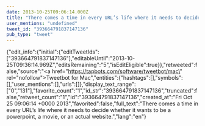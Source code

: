 ```yaml
---
date: 2013-10-25T09:06:14.000Z
title: "There comes a time in every URL’s life where it needs to decide whether it wants to be a powerpoint, a movie, or an actual website.″"
user_mentions: "undefined"
tweet_id: "393664791837147136"
pub_type: "tweet"
---
```

{"edit_info":{"initial":{"editTweetIds":["393664791837147136"],"editableUntil":"2013-10-25T09:36:14.969Z","editsRemaining":"5","isEditEligible":true}},"retweeted":false,"source":"<a href=\"https://tapbots.com/software/tweetbot/mac\" rel=\"nofollow\">Tweetbot for Mac</a>","entities":{"hashtags":[],"symbols":[],"user_mentions":[],"urls":[]},"display_text_range":["0","131"],"favorite_count":"1","id_str":"393664791837147136","truncated":false,"retweet_count":"1","id":"393664791837147136","created_at":"Fri Oct 25 09:06:14 +0000 2013","favorited":false,"full_text":"There comes a time in every URL’s life where it needs to decide whether it wants to be a powerpoint, a movie, or an actual website.","lang":"en"}

